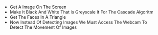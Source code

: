 - Get A Image On The Screen
- Make It Black And White That Is Greyscale It For The Cascade Algoritm
- Get The Faces In A Triangle
- Now Instead Of Detecting Images We Must Access The Webcam To Detect The Movement Of Images